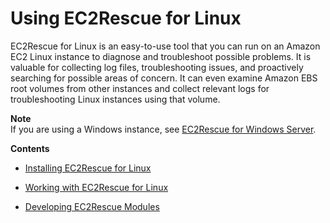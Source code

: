 # Using EC2Rescue for Linux<a name="Linux-Server-EC2Rescue"></a>

EC2Rescue for Linux is an easy\-to\-use tool that you can run on an Amazon EC2 Linux instance to diagnose and troubleshoot possible problems\. It is valuable for collecting log files, troubleshooting issues, and proactively searching for possible areas of concern\. It can even examine Amazon EBS root volumes from other instances and collect relevant logs for troubleshooting Linux instances using that volume\.

**Note**  
If you are using a Windows instance, see [EC2Rescue for Windows Server](http://docs.aws.amazon.com/AWSEC2/latest/WindowsGuide/Windows-Server-EC2Rescue.html)\.

**Contents**

+ [Installing EC2Rescue for Linux](ec2rl_install.md)

+ [Working with EC2Rescue for Linux](ec2rl_working.md)

+ [Developing EC2Rescue Modules](ec2rl_moduledev.md)